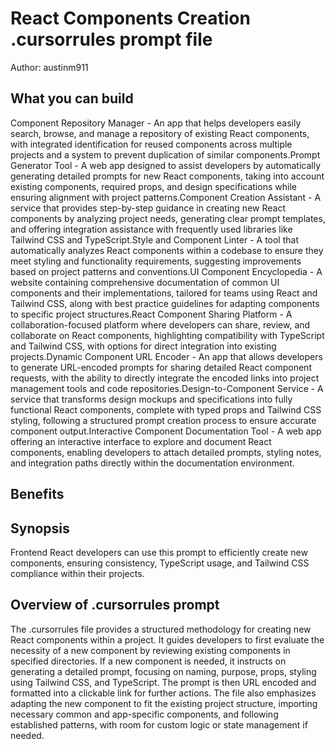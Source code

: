 # React Components Creation .cursorrules prompt file

Author: austinm911

## What you can build
Component Repository Manager - An app that helps developers easily search, browse, and manage a repository of existing React components, with integrated identification for reused components across multiple projects and a system to prevent duplication of similar components.Prompt Generator Tool - A web app designed to assist developers by automatically generating detailed prompts for new React components, taking into account existing components, required props, and design specifications while ensuring alignment with project patterns.Component Creation Assistant - A service that provides step-by-step guidance in creating new React components by analyzing project needs, generating clear prompt templates, and offering integration assistance with frequently used libraries like Tailwind CSS and TypeScript.Style and Component Linter - A tool that automatically analyzes React components within a codebase to ensure they meet styling and functionality requirements, suggesting improvements based on project patterns and conventions.UI Component Encyclopedia - A website containing comprehensive documentation of common UI components and their implementations, tailored for teams using React and Tailwind CSS, along with best practice guidelines for adapting components to specific project structures.React Component Sharing Platform - A collaboration-focused platform where developers can share, review, and collaborate on React components, highlighting compatibility with TypeScript and Tailwind CSS, with options for direct integration into existing projects.Dynamic Component URL Encoder - An app that allows developers to generate URL-encoded prompts for sharing detailed React component requests, with the ability to directly integrate the encoded links into project management tools and code repositories.Design-to-Component Service - A service that transforms design mockups and specifications into fully functional React components, complete with typed props and Tailwind CSS styling, following a structured prompt creation process to ensure accurate component output.Interactive Component Documentation Tool - A web app offering an interactive interface to explore and document React components, enabling developers to attach detailed prompts, styling notes, and integration paths directly within the documentation environment.

## Benefits


## Synopsis
Frontend React developers can use this prompt to efficiently create new components, ensuring consistency, TypeScript usage, and Tailwind CSS compliance within their projects.

## Overview of .cursorrules prompt
The .cursorrules file provides a structured methodology for creating new React components within a project. It guides developers to first evaluate the necessity of a new component by reviewing existing components in specified directories. If a new component is needed, it instructs on generating a detailed prompt, focusing on naming, purpose, props, styling using Tailwind CSS, and TypeScript. The prompt is then URL encoded and formatted into a clickable link for further actions. The file also emphasizes adapting the new component to fit the existing project structure, importing necessary common and app-specific components, and following established patterns, with room for custom logic or state management if needed.

